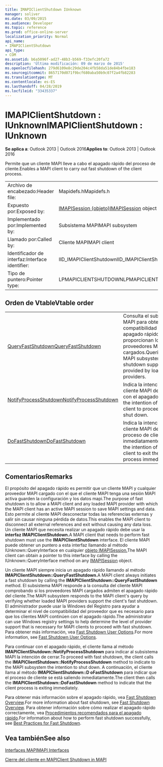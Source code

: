 ```yaml
---
title: IMAPIClientShutdown IUnknown
manager: soliver
ms.date: 03/09/2015
ms.audience: Developer
ms.topic: reference
ms.prod: office-online-server
localization_priority: Normal
api_name:
- IMAPIClientShutdown
api_type:
- COM
ms.assetid: b6a5096f-ad27-48b3-b569-f33efc20fa72
description: 'Última modificación: 09 de marzo de 2015'
ms.openlocfilehash: 279d6109e8c29de204c4fb58da51de84b4fbe183
ms.sourcegitcommit: 8657170d071f9bcf680aba50b9c07f2a4fb82283
ms.translationtype: MT
ms.contentlocale: es-ES
ms.lasthandoff: 04/28/2019
ms.locfileid: "33435337"
---
```

# <a name="imapiclientshutdown--iunknown"></a><span data-ttu-id="98d7b-103">IMAPIClientShutdown : IUnknown</span><span class="sxs-lookup"><span data-stu-id="98d7b-103">IMAPIClientShutdown : IUnknown</span></span>

  
  
<span data-ttu-id="98d7b-104">**Se aplica a**: Outlook 2013 | Outlook 2016</span><span class="sxs-lookup"><span data-stu-id="98d7b-104">**Applies to**: Outlook 2013 | Outlook 2016</span></span> 
  
<span data-ttu-id="98d7b-105">Permite que un cliente MAPI lleve a cabo el apagado rápido del proceso de cliente.</span><span class="sxs-lookup"><span data-stu-id="98d7b-105">Enables a MAPI client to carry out fast shutdown of the client process.</span></span> 
  
|||
|:-----|:-----|
|<span data-ttu-id="98d7b-106">Archivo de encabezado:</span><span class="sxs-lookup"><span data-stu-id="98d7b-106">Header file:</span></span>  <br/> |<span data-ttu-id="98d7b-107">Mapidefs.h</span><span class="sxs-lookup"><span data-stu-id="98d7b-107">Mapidefs.h</span></span>  <br/> |
|<span data-ttu-id="98d7b-108">Expuesto por:</span><span class="sxs-lookup"><span data-stu-id="98d7b-108">Exposed by:</span></span>  <br/> |<span data-ttu-id="98d7b-109">[IMAPISession (objeto)](imapisessioniunknown.md)</span><span class="sxs-lookup"><span data-stu-id="98d7b-109">[IMAPISession](imapisessioniunknown.md) object</span></span>  <br/> |
|<span data-ttu-id="98d7b-110">Implementado por:</span><span class="sxs-lookup"><span data-stu-id="98d7b-110">Implemented by:</span></span>  <br/> |<span data-ttu-id="98d7b-111">Subsistema MAPI</span><span class="sxs-lookup"><span data-stu-id="98d7b-111">MAPI subsystem</span></span>  <br/> |
|<span data-ttu-id="98d7b-112">Llamado por:</span><span class="sxs-lookup"><span data-stu-id="98d7b-112">Called by:</span></span>  <br/> |<span data-ttu-id="98d7b-113">Cliente MAPI</span><span class="sxs-lookup"><span data-stu-id="98d7b-113">MAPI client</span></span>  <br/> |
|<span data-ttu-id="98d7b-114">Identificador de interfaz:</span><span class="sxs-lookup"><span data-stu-id="98d7b-114">Interface identifier:</span></span>  <br/> |<span data-ttu-id="98d7b-115">IID_IMAPIClientShutdown</span><span class="sxs-lookup"><span data-stu-id="98d7b-115">IID_IMAPIClientShutdown</span></span>  <br/> |
|<span data-ttu-id="98d7b-116">Tipo de puntero:</span><span class="sxs-lookup"><span data-stu-id="98d7b-116">Pointer type:</span></span>  <br/> |<span data-ttu-id="98d7b-117">LPMAPICLIENTSHUTDOWN</span><span class="sxs-lookup"><span data-stu-id="98d7b-117">LPMAPICLIENTSHUTDOWN</span></span>  <br/> |
   
## <a name="vtable-order"></a><span data-ttu-id="98d7b-118">Orden de Vtable</span><span class="sxs-lookup"><span data-stu-id="98d7b-118">Vtable order</span></span>

|||
|:-----|:-----|
|[<span data-ttu-id="98d7b-119">QueryFastShutdown</span><span class="sxs-lookup"><span data-stu-id="98d7b-119">QueryFastShutdown</span></span>](imapiclientshutdown-queryfastshutdown.md) <br/> |<span data-ttu-id="98d7b-120">Consulta el subsistema MAPI para obtener compatibilidad con el apagado rápido que proporcionan los proveedores MAPI cargados.</span><span class="sxs-lookup"><span data-stu-id="98d7b-120">Queries the MAPI subsystem for fast shutdown support that is provided by loaded MAPI providers.</span></span>  <br/> |
|[<span data-ttu-id="98d7b-121">NotifyProcessShutdown</span><span class="sxs-lookup"><span data-stu-id="98d7b-121">NotifyProcessShutdown</span></span>](imapiclientshutdown-notifyprocessshutdown.md) <br/> |<span data-ttu-id="98d7b-122">Indica la intención del cliente MAPI de continuar con el apagado.</span><span class="sxs-lookup"><span data-stu-id="98d7b-122">Indicates the intention of the MAPI client to proceed with shut down.</span></span>  <br/> |
|[<span data-ttu-id="98d7b-123">DoFastShutdown</span><span class="sxs-lookup"><span data-stu-id="98d7b-123">DoFastShutdown</span></span>](imapiclientshutdown-dofastshutdown.md) <br/> |<span data-ttu-id="98d7b-124">Indica la intención del cliente MAPI de salir del proceso de cliente inmediatamente.</span><span class="sxs-lookup"><span data-stu-id="98d7b-124">Indicates the intention of the MAPI client to exit the client process immediately.</span></span>  <br/> |
   
## <a name="remarks"></a><span data-ttu-id="98d7b-125">Comentarios</span><span class="sxs-lookup"><span data-stu-id="98d7b-125">Remarks</span></span>

<span data-ttu-id="98d7b-126">El propósito del apagado rápido es permitir que un cliente MAPI y cualquier proveedor MAPI cargado con el que el cliente MAPI tenga una sesión MAPI activa guarden la configuración y los datos mapi.</span><span class="sxs-lookup"><span data-stu-id="98d7b-126">The purpose of fast shutdown is to allow a MAPI client and any loaded MAPI provider with which the MAPI client has an active MAPI session to save MAPI settings and data.</span></span> <span data-ttu-id="98d7b-127">Esto permite al cliente MAPI desconectar todas las referencias externas y salir sin causar ninguna pérdida de datos.</span><span class="sxs-lookup"><span data-stu-id="98d7b-127">This enables the MAPI client to disconnect all external references and exit without causing any data loss.</span></span> <span data-ttu-id="98d7b-128">Un cliente MAPI que necesita realizar un apagado rápido debe usar la **interfaz IMAPIClientShutdown.**</span><span class="sxs-lookup"><span data-stu-id="98d7b-128">A MAPI client that needs to perform fast shutdown must use the **IMAPIClientShutdown** interface.</span></span> <span data-ttu-id="98d7b-129">El cliente MAPI puede obtener un puntero a esta interfaz llamando al método IUnknown::QueryInterface en cualquier [objeto IMAPISession.](imapisessioniunknown.md)</span><span class="sxs-lookup"><span data-stu-id="98d7b-129">The MAPI client can obtain a pointer to this interface by calling the IUnknown::QueryInterface method on any [IMAPISession](imapisessioniunknown.md) object.</span></span> 
  
<span data-ttu-id="98d7b-130">Un cliente MAPI siempre inicia un apagado rápido llamando al método **IMAPIClientShutdown::QueryFastShutdown.**</span><span class="sxs-lookup"><span data-stu-id="98d7b-130">A MAPI client always initiates a fast shutdown by calling the **IMAPIClientShutdown::QueryFastShutdown** method.</span></span> <span data-ttu-id="98d7b-131">El subsistema MAPI responde a la consulta del cliente MAPI comprobando si los proveedores MAPI cargados admiten el apagado rápido del cliente.</span><span class="sxs-lookup"><span data-stu-id="98d7b-131">The MAPI subsystem responds to the MAPI client's query by verifying whether loaded MAPI providers support the client's fast shutdown.</span></span> <span data-ttu-id="98d7b-132">El administrador puede usar la Windows del Registro para ayudar a determinar el nivel de compatibilidad del proveedor que es necesario para que los clientes MAPI continúen con el apagado rápido.</span><span class="sxs-lookup"><span data-stu-id="98d7b-132">The administrator can use Windows registry settings to help determine the level of provider support that is necessary for MAPI clients to proceed with fast shutdown.</span></span> <span data-ttu-id="98d7b-133">Para obtener más información, vea [Fast Shutdown User Options](fast-shutdown-user-options.md).</span><span class="sxs-lookup"><span data-stu-id="98d7b-133">For more information, see [Fast Shutdown User Options](fast-shutdown-user-options.md).</span></span>
  
<span data-ttu-id="98d7b-134">Para continuar con el apagado rápido, el cliente llama al método **IMAPIClientShutdown::NotifyProcessShutdown** para indicar al subsistema MAPI la intención de cerrar.</span><span class="sxs-lookup"><span data-stu-id="98d7b-134">To proceed with fast shutdown, the client calls the **IMAPIClientShutdown::NotifyProcessShutdown** method to indicate to the MAPI subsystem the intention to shut down.</span></span> <span data-ttu-id="98d7b-135">A continuación, el cliente llama al método **IMAPIClientShutdown::D oFastShutdown** para indicar que el proceso de cliente se está saliendo inmediatamente.</span><span class="sxs-lookup"><span data-stu-id="98d7b-135">The client then calls the **IMAPIClientShutdown::DoFastShutdown** method to indicate that the client process is exiting immediately.</span></span> 
  
<span data-ttu-id="98d7b-136">Para obtener más información sobre el apagado rápido, vea [Fast Shutdown Overview](fast-shutdown-overview.md).</span><span class="sxs-lookup"><span data-stu-id="98d7b-136">For more information about fast shutdown, see [Fast Shutdown Overview](fast-shutdown-overview.md).</span></span> <span data-ttu-id="98d7b-137">Para obtener información sobre cómo realizar el apagado rápido correctamente, vea [Procedimientos recomendados para el apagado rápido](best-practices-for-fast-shutdown.md).</span><span class="sxs-lookup"><span data-stu-id="98d7b-137">For information about how to perform fast shutdown successfully, see [Best Practices for Fast Shutdown](best-practices-for-fast-shutdown.md).</span></span>
  
## <a name="see-also"></a><span data-ttu-id="98d7b-138">Vea también</span><span class="sxs-lookup"><span data-stu-id="98d7b-138">See also</span></span>



[<span data-ttu-id="98d7b-139">Interfaces MAPI</span><span class="sxs-lookup"><span data-stu-id="98d7b-139">MAPI Interfaces</span></span>](mapi-interfaces.md)
  
[<span data-ttu-id="98d7b-140">Cierre del cliente en MAPI</span><span class="sxs-lookup"><span data-stu-id="98d7b-140">Client Shutdown in MAPI</span></span>](client-shutdown-in-mapi.md)

